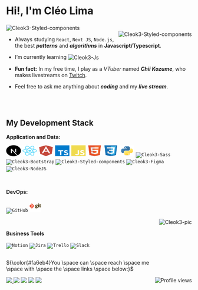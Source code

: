 <h1 align="left">Hi!, I'm Cléo Lima</h1>

<img align="center" alt="Cleok3-Styled-components" height="50" src="https://img.shields.io/badge/Frontend%20Developer%20-%26%20Streamer-fa6eb4?style=flat">

<br>

<img align="right" alt="Cleok3-Styled-components" src="https://github-readme-stats.vercel.app/api/top-langs?username=Cleok3Lima&show_icons=true&langs_count=10&layout=donut&theme=radical">

- Always studying <code>React</code>, <code>Next JS</code>, <code>Node.js</code>, the best **_patterns_** and **_algorithms_** in **Javascript/Typescript**.
    
- <a>
  <div>
    I’m currently learning <img align="center" alt="Cleok3-Js" width="50" src="https://cdn.jsdelivr.net/gh/devicons/devicon/icons/nestjs/nestjs-plain-wordmark.svg">
  </div>
</a>

- **Fun fact:** In my free time, I play as a _VTuber_ named **_Chii Kozume_**, who makes livestreams on [Twitch](https://www.twitch.tv/chiikozume).

- Feel free to ask me anything about **_coding_** and my **_live stream_**. 

<br>
<br>
<!--![CleoK3's GitHub top langs](https://github-readme-stats.vercel.app/api/top-langs?username=Cleok3Lima&show_icons=true&langs_count=10&layout=donut&theme=radical)-->

## My Development Stack

**Application and Data:**

  <code><img alt="Cleok3-NextJS" height="30" width="40" src="https://raw.githubusercontent.com/devicons/devicon/master/icons/nextjs/nextjs-original.svg"></code>
  <code><img alt="Cleok3-React" height="30" width="40" src="https://raw.githubusercontent.com/devicons/devicon/master/icons/react/react-original.svg"></code>
  <code><img alt="Cleok3-AngularJS" height="30" width="40" src="https://raw.githubusercontent.com/devicons/devicon/master/icons/angularjs/angularjs-plain.svg"></code>
  <code><img alt="Cleok3-Ts" height="30" width="40" src="https://raw.githubusercontent.com/devicons/devicon/master/icons/typescript/typescript-plain.svg"></code>
  <code><img alt="Cleok3-Js" height="30" width="40" src="https://raw.githubusercontent.com/devicons/devicon/master/icons/javascript/javascript-plain.svg"></code>
  <code><img alt="Cleok3-HTML" height="30" width="40" src="https://raw.githubusercontent.com/devicons/devicon/master/icons/html5/html5-original.svg"></code>
  <code><img alt="Cleok3-CSS" height="30" width="40" src="https://raw.githubusercontent.com/devicons/devicon/master/icons/css3/css3-original.svg"></code>
  <code><img alt="Cleok3-Python" height="30" width="40" src="https://raw.githubusercontent.com/devicons/devicon/master/icons/python/python-original.svg"></code>
  <code><img alt="Cleok3-Sass" height="30" width="40" src="https://cdn.jsdelivr.net/gh/devicons/devicon/icons/sass/sass-original.svg" /></code>
  <code><img alt="Cleok3-Bootstrap" height="30" width="40" src="https://cdn.jsdelivr.net/gh/devicons/devicon/icons/bootstrap/bootstrap-plain.svg" /></code>
  <code><img alt="Cleok3-Styled-components" height="30" width="40" src="https://img.shields.io/badge/-<💅>-fa6eb4?style=for-the-badge"></code>
  <code><img alt="Cleok3-Figma" height="30" width="40" src="https://cdn.jsdelivr.net/gh/devicons/devicon/icons/figma/figma-original.svg"></code>
  <code><img alt="Cleok3-NodeJS" height="30" width="40" src="https://cdn.jsdelivr.net/gh/devicons/devicon/icons/nodejs/nodejs-plain.svg"></code>
  

<br>

**DevOps:**

<code><img height="32" src="https://cdn3.iconfinder.com/data/icons/inficons/512/github.png" alt="GitHub"/></code>
<code><img height="32" src="https://raw.githubusercontent.com/github/explore/80688e429a7d4ef2fca1e82350fe8e3517d3494d/topics/git/git.png" alt="Git"/></code>

<img align="right" alt="Cleok3-pic" height="150" src="https://media.discordapp.net/attachments/821787633817878579/1106649737249181696/Emote_Cleo_oi.png">

<br>

**Business Tools**

<code><img height="32" src="https://cdn.iconscout.com/icon/free/png-512/notion-1693557-1442598.png" alt="Notion"/></code>
<code><img height="32" src="https://cdn.jsdelivr.net/gh/devicons/devicon/icons/jira/jira-plain-wordmark.svg" alt="Jira"/></code>
<code><img height="32" src="https://cdn.jsdelivr.net/gh/devicons/devicon/icons/trello/trello-plain.svg" alt="Trello"/></code>
<code><img height="32" src="https://cdn.jsdelivr.net/gh/devicons/devicon/icons/slack/slack-original.svg" alt="Slack"/></code>


##

${\color{#fa6eb4}You \space can \space reach \space me \space with \space the \space links \space below:}$
<div>
  <a href="https://www.linkedin.com/in/cleosouzalima/" target="_blank">
    <img src="https://img.shields.io/badge/-LinkedIn-%230077B5?style=for-the-badge&logo=linkedin&logoColor=white" target="_blank">
  </a>
  <a href="https://codepen.io/cleok3lima" target="_blank"><img src="https://img.shields.io/badge/Codepen-1e1f26?style=for-the-badge&logo=codepen&logoColor=white" target="_blank"></a>
  <a href="mailto:cleolimadev@gmail.com"><img src="https://img.shields.io/badge/-Gmail-%23333?style=for-the-badge&logo=gmail&logoColor=white" target="_blank"></a>
  <a href="https://www.twitch.tv/chiikozume" target="_blank"><img src="https://img.shields.io/badge/Twitch-9146FF?style=for-the-badge&logo=twitch&logoColor=white" target="_blank"></a>
  <a href="https://discord.gg/fbkpjVAYmj" target="_blank"><img src="https://img.shields.io/badge/Discord-7289DA?style=for-the-badge&logo=discord&logoColor=white" target="_blank"></a>
  <a align="right"> <img align="right" src="https://komarev.com/ghpvc/?username=Cleok3Lima&color=fa6eb4&style=for-the-badge" alt="Profile views" /></a>
</div>
